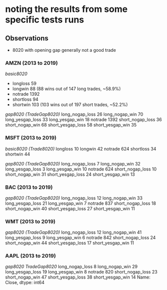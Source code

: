 # noting the results from some specific tests runs

## Observations

- 8020 with opening gap generally not a good trade

### AMZN (2013 to 2019)

*basic8020*
- longloss       59
- longwin        88 (88 wins out of 147 long trades, ~58.9%)
- notrade      1392
- shortloss      94
- shortwin      103 (103 wins out of 197 short trades, ~52.2%)

*gap8020 (TradeGap8020)*
long_nogap_loss        26
long_nogap_win         70
long_yesgap_loss       33
long_yesgap_win        18
notrade              1392
short_nogap_loss       36
short_nogap_win        68
short_yesgap_loss      58
short_yesgap_win       35

### MSFT (2013 to 2019)

*basic8020 (Trade8020)*
longloss      10
longwin       42
notrade      624
shortloss     34
shortwin      44

*gap8020 (TradeGap8020)*
long_nogap_loss       7
long_nogap_win        32
long_yesgap_loss       3
long_yesgap_win       10
notrade              624
short_nogap_loss      10
short_nogap_win       31
short_yesgap_loss     24
short_yesgap_win      13

### BAC (2013 to 2019)

*gap8020 (TradeGap8020)*
long_nogap_loss       12
long_nogap_win        33
long_yesgap_loss      21
long_yesgap_win        7
notrade              837
short_nogap_loss      18
short_nogap_win       40
short_yesgap_loss     27
short_yesgap_win      11

### WMT (2013 to 2019)

*gap8020 (TradeGap8020)*
long_nogap_loss       12
long_nogap_win        41
long_yesgap_loss       9
long_yesgap_win        6
notrade              842
short_nogap_loss      24
short_nogap_win       44
short_yesgap_loss     17
short_yesgap_win      11

### AAPL (2013 to 2019)

*gap8020 TradeGap8020*
long_nogap_loss        8
long_nogap_win        29
long_yesgap_loss      19
long_yesgap_win        8
notrade              820
short_nogap_loss      23
short_nogap_win       47
short_yesgap_loss     38
short_yesgap_win      14
Name: Close, dtype: int64